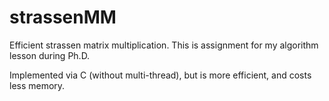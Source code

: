 # strassenMM
Efficient strassen matrix multiplication.
This is assignment for my algorithm lesson during Ph.D.

Implemented via C (without multi-thread),
but is more efficient, and costs less memory.